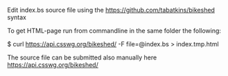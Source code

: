 Edit index.bs source file using the https://github.com/tabatkins/bikeshed syntax

To get HTML-page run from commandline in the same folder the following:

$ curl https://api.csswg.org/bikeshed/ -F file=@index.bs > index.tmp.html

The source file can be submitted also manually here https://api.csswg.org/bikeshed/